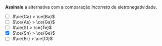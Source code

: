 **Assinale** a alternativa com a comparação *incorreta* de eletronegatividade.

- [ ] $\ce{Ca} > \ce{Ba}$
- [ ] $\ce{As} > \ce{Ga}$
- [ ] $\ce{S} > \ce{Te}$
- [x] $\ce{Sn} > \ce{Ge}$
- [ ] $\ce{Br} > \ce{Cl}$
